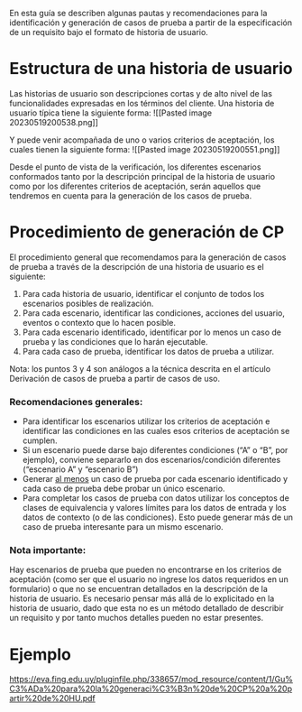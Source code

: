 En esta guía se describen algunas pautas y recomendaciones para la identificación y generación de casos de prueba a partir de la especificación de un requisito bajo el formato de historia de usuario.

# Estructura de una historia de usuario

Las historias de usuario son descripciones cortas y de alto nivel de las funcionalidades expresadas en los términos del cliente. Una historia de usuario típica tiene la siguiente forma:
![[Pasted image 20230519200538.png]]

Y puede venir acompañada de uno o varios criterios de aceptación, los cuales tienen la siguiente forma:
![[Pasted image 20230519200551.png]]

Desde el punto de vista de la verificación, los diferentes escenarios conformados tanto por la descripción principal de la historia de usuario como por los diferentes criterios de aceptación, serán aquellos que tendremos en cuenta para la generación de los casos de prueba.

# Procedimiento de generación de CP

El procedimiento general que recomendamos para la generación de casos de prueba a través de la descripción de una historia de usuario es el siguiente: 
1. Para cada historia de usuario, identificar el conjunto de todos los escenarios posibles de realización. 
2. Para cada escenario, identificar las condiciones, acciones del usuario, eventos o contexto que lo hacen posible. 
3. Para cada escenario identificado, identificar por lo menos un caso de prueba y las condiciones que lo harán ejecutable. 
4. Para cada caso de prueba, identificar los datos de prueba a utilizar.

Nota: los puntos 3 y 4 son análogos a la técnica descrita en el artículo Derivación de casos de prueba a partir de casos de uso.

### Recomendaciones generales:
- Para identificar los escenarios utilizar los criterios de aceptación e identificar las condiciones en las cuales esos criterios de aceptación se cumplen.
- Si un escenario puede darse bajo diferentes condiciones (“A” o “B”, por ejemplo), conviene separarlo en dos escenarios/condición diferentes (“escenario A” y “escenario B”)
- Generar <u>al menos</u> un caso de prueba por cada escenario identificado y cada caso de prueba debe probar un único escenario.
- Para completar los casos de prueba con datos utilizar los conceptos de clases de equivalencia y valores límites para los datos de entrada y los datos de contexto (o de las condiciones). Esto puede generar más de un caso de prueba interesante para un mismo escenario.

### Nota importante: 
Hay escenarios de prueba que pueden no encontrarse en los criterios de aceptación (como ser que el usuario no ingrese los datos requeridos en un formulario) o que no se encuentran detallados en la descripción de la historia de usuario. Es necesario pensar más allá de lo explicitado en la historia de usuario, dado que esta no es un método detallado de describir un requisito y por tanto muchos detalles pueden no estar presentes.

# Ejemplo

https://eva.fing.edu.uy/pluginfile.php/338657/mod_resource/content/1/Gu%C3%ADa%20para%20la%20generaci%C3%B3n%20de%20CP%20a%20partir%20de%20HU.pdf




























